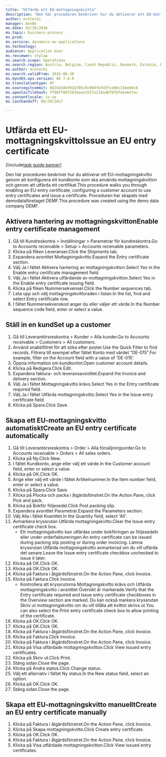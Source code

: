 ```yaml
--- 
title: "Utfärda ett EU-mottagningskvitto"
description: "Den här proceduren beskriver hur du aktiverar ett EU-mottagningskvitto genom att konfigurera ett kundkonto som ska använda mottagningskvitton och genom att utfärda ett certifikat."
author: mrolecki
manager: AnnBe
ms.date: 02/26/2016
ms.topic: business-process
ms.prod: 
ms.service: dynamics-ax-applications
ms.technology: 
audience: Application User
ms.reviewer: shylaw
ms.search.scope: Operations
ms.search.region: Austria, Belgium, Czech Republic, Denmark, Estonia, Finland, France, Germany, Hungary, Ireland, Italy, Latvia, Lithuania, Netherlands, Poland, Spain, Sweden, United Kingdom
ms.author: mrolecki
ms.search.validFrom: 2016-06-30
ms.dyn365.ops.version: AX 7.0.0
ms.translationtype: HT
ms.sourcegitcommit: 663da58ef01b705c0c984fbfd3fce8bc31be04c6
ms.openlocfilehash: ff00ff0df3835ee2cbf21219ad6f07bfeba6e7ac
ms.contentlocale: sv-se
ms.lasthandoff: 08/29/2017

---
```

# <a name="issue-an-eu-entry-certificate"></a><span data-ttu-id="aeab7-103">Utfärda ett EU-mottagningskvitto</span><span class="sxs-lookup"><span data-stu-id="aeab7-103">Issue an EU entry certificate</span></span>

[!include[task guide banner](../../includes/task-guide-banner.md)]

<span data-ttu-id="aeab7-104">Den här proceduren beskriver hur du aktiverar ett EU-mottagningskvitto genom att konfigurera ett kundkonto som ska använda mottagningskvitton och genom att utfärda ett certifikat.</span><span class="sxs-lookup"><span data-stu-id="aeab7-104">This procedure walks you through enabling an EU entry certificate, configuring a customer account to use entry certificates and issue a certificate.</span></span> <span data-ttu-id="aeab7-105">Proceduren har skapats med demodataföretaget DEMF.</span><span class="sxs-lookup"><span data-stu-id="aeab7-105">This procedure was created using the demo data company DEMF.</span></span>


## <a name="enable-entry-certificate-management"></a><span data-ttu-id="aeab7-106">Aktivera hantering av mottagningskvitton</span><span class="sxs-lookup"><span data-stu-id="aeab7-106">Enable entry certificate management</span></span>
1. <span data-ttu-id="aeab7-107">Gå till Kundreskontra > Inställningar > Parametrar för kundreskontra.</span><span class="sxs-lookup"><span data-stu-id="aeab7-107">Go to Accounts receivable > Setup > Accounts receivable parameters.</span></span>
2. <span data-ttu-id="aeab7-108">Klicka på fliken Leveranser.</span><span class="sxs-lookup"><span data-stu-id="aeab7-108">Click the Shipments tab.</span></span>
3. <span data-ttu-id="aeab7-109">Expandera avsnittet Mottagningskvitto.</span><span class="sxs-lookup"><span data-stu-id="aeab7-109">Expand the Entry certificate section.</span></span>
4. <span data-ttu-id="aeab7-110">Välj Ja i fältet Aktivera hantering av mottagningskvitton.</span><span class="sxs-lookup"><span data-stu-id="aeab7-110">Select Yes in the Enable entry certificate management field.</span></span>
5. <span data-ttu-id="aeab7-111">Välj Ja i fältet Aktivera utfärdande av mottagningskvitton.</span><span class="sxs-lookup"><span data-stu-id="aeab7-111">Select Yes in the Enable entry certificate issuing field.</span></span>
6. <span data-ttu-id="aeab7-112">Klicka på fliken Nummersekvenser.</span><span class="sxs-lookup"><span data-stu-id="aeab7-112">Click the Number sequences tab.</span></span>
7. <span data-ttu-id="aeab7-113">Leta upp och välj mottagningskvittoraden i listan.</span><span class="sxs-lookup"><span data-stu-id="aeab7-113">In the list, find and select Entry certificate row.</span></span>
8. <span data-ttu-id="aeab7-114">I fältet Nummersekvenskod anger du eller väljer ett värde.</span><span class="sxs-lookup"><span data-stu-id="aeab7-114">In the Number sequence code field, enter or select a value.</span></span>

## <a name="set-up-a-customer"></a><span data-ttu-id="aeab7-115">Ställ in en kund</span><span class="sxs-lookup"><span data-stu-id="aeab7-115">Set up a customer</span></span>
1. <span data-ttu-id="aeab7-116">Gå till Leverantörsreskontra > Kunder > Alla kunder.</span><span class="sxs-lookup"><span data-stu-id="aeab7-116">Go to Accounts receivable > Customers > All customers.</span></span>
2. <span data-ttu-id="aeab7-117">Använd snabbfiltret för att söka efter poster.</span><span class="sxs-lookup"><span data-stu-id="aeab7-117">Use the Quick Filter to find records.</span></span> <span data-ttu-id="aeab7-118">Filtrera till exempel efter fältet Konto med värdet "DE-015".</span><span class="sxs-lookup"><span data-stu-id="aeab7-118">For example, filter on the Account field with a value of 'DE-015'.</span></span>
3. <span data-ttu-id="aeab7-119">Öppna information om kundkontot.</span><span class="sxs-lookup"><span data-stu-id="aeab7-119">Open customer account details.</span></span>
4. <span data-ttu-id="aeab7-120">Klicka på Redigera.</span><span class="sxs-lookup"><span data-stu-id="aeab7-120">Click Edit.</span></span>
5. <span data-ttu-id="aeab7-121">Expandera faktura- och leveransavsnittet.</span><span class="sxs-lookup"><span data-stu-id="aeab7-121">Expand the Invoice and delivery section.</span></span>
6. <span data-ttu-id="aeab7-122">Välj Ja i fältet Mottagningskvitto krävs.</span><span class="sxs-lookup"><span data-stu-id="aeab7-122">Select Yes in the Entry certificate required field.</span></span>
7. <span data-ttu-id="aeab7-123">Välj Ja i fältet Utfärda mottagningskvitto.</span><span class="sxs-lookup"><span data-stu-id="aeab7-123">Select Yes in the Issue entry certificate field.</span></span>
8. <span data-ttu-id="aeab7-124">Klicka på Spara.</span><span class="sxs-lookup"><span data-stu-id="aeab7-124">Click Save.</span></span>

## <a name="create-an-eu-entry-certificate-automatically"></a><span data-ttu-id="aeab7-125">Skapa ett EU-mottagningskvitto automatiskt</span><span class="sxs-lookup"><span data-stu-id="aeab7-125">Create an EU entry certificate automatically</span></span>
1. <span data-ttu-id="aeab7-126">Gå till Leverantörsreskontra > Order > Alla försäljningsorder.</span><span class="sxs-lookup"><span data-stu-id="aeab7-126">Go to Accounts receivable > Orders > All sales orders.</span></span>
2. <span data-ttu-id="aeab7-127">Klicka på Ny.</span><span class="sxs-lookup"><span data-stu-id="aeab7-127">Click New.</span></span>
3. <span data-ttu-id="aeab7-128">I fältet Kundkonto, ange eller välj ett värde.</span><span class="sxs-lookup"><span data-stu-id="aeab7-128">In the Customer account field, enter or select a value.</span></span>
4. <span data-ttu-id="aeab7-129">Klicka på OK.</span><span class="sxs-lookup"><span data-stu-id="aeab7-129">Click OK.</span></span>
5. <span data-ttu-id="aeab7-130">Ange eller välj ett värde i fältet Artikelnummer.</span><span class="sxs-lookup"><span data-stu-id="aeab7-130">In the Item number field, enter or select a value.</span></span>
6. <span data-ttu-id="aeab7-131">Klicka på Spara.</span><span class="sxs-lookup"><span data-stu-id="aeab7-131">Click Save.</span></span>
7. <span data-ttu-id="aeab7-132">Klicka på Plocka och packa i åtgärdsfönstret.</span><span class="sxs-lookup"><span data-stu-id="aeab7-132">On the Action Pane, click Pick and pack.</span></span>
8. <span data-ttu-id="aeab7-133">Klicka på Bokför följesedel.</span><span class="sxs-lookup"><span data-stu-id="aeab7-133">Click Post packing slip.</span></span>
9. <span data-ttu-id="aeab7-134">Expandera avsnittet Parametrar.</span><span class="sxs-lookup"><span data-stu-id="aeab7-134">Expand the Parameters section.</span></span>
10. <span data-ttu-id="aeab7-135">Välj Alla i fältet Kvantitet.</span><span class="sxs-lookup"><span data-stu-id="aeab7-135">In the Quantity field, select 'All'.</span></span>
11. <span data-ttu-id="aeab7-136">Avmarkera kryssrutan Utfärda mottagningskvitto.</span><span class="sxs-lookup"><span data-stu-id="aeab7-136">Clear the Issue entry certificate check box.</span></span>
    * <span data-ttu-id="aeab7-137">Ett mottagningskvitto kan utfärdas under bokföringen av följesedeln eller under orderfaktureringen.</span><span class="sxs-lookup"><span data-stu-id="aeab7-137">An entry certificate can be issued during packing slip posting or during order invoicing.</span></span> <span data-ttu-id="aeab7-138">Lämna kryssrutan Utfärda mottagningskvitto avmarkerad om du vill utfärda det senare.</span><span class="sxs-lookup"><span data-stu-id="aeab7-138">Leave the Issue entry certificate checkbox unchecked to issue it later.</span></span>  
12. <span data-ttu-id="aeab7-139">Klicka på OK.</span><span class="sxs-lookup"><span data-stu-id="aeab7-139">Click OK.</span></span>
13. <span data-ttu-id="aeab7-140">Klicka på OK.</span><span class="sxs-lookup"><span data-stu-id="aeab7-140">Click OK.</span></span>
14. <span data-ttu-id="aeab7-141">Klicka på Faktura i åtgärdsfönstret.</span><span class="sxs-lookup"><span data-stu-id="aeab7-141">On the Action Pane, click Invoice.</span></span>
15. <span data-ttu-id="aeab7-142">Klicka på Faktura.</span><span class="sxs-lookup"><span data-stu-id="aeab7-142">Click Invoice.</span></span>
    * <span data-ttu-id="aeab7-143">Kontrollera att kryssrutorna Mottagningskvitto krävs och Utfärda mottagningskvitto i avsnittet Översikt är markerade.</span><span class="sxs-lookup"><span data-stu-id="aeab7-143">Verify that the Entry certificate required and Issue entry certificate checkboxes in the Overview section are marked.</span></span>  <span data-ttu-id="aeab7-144">Du kan också markera kryssrutan Skriv ut mottagningskvitto om du vill tillåta att kvittot skrivs ut.</span><span class="sxs-lookup"><span data-stu-id="aeab7-144">You can also select the Print entry certificate check box to allow printing of the certificate.</span></span>  
16. <span data-ttu-id="aeab7-145">Klicka på OK.</span><span class="sxs-lookup"><span data-stu-id="aeab7-145">Click OK.</span></span>
17. <span data-ttu-id="aeab7-146">Klicka på OK.</span><span class="sxs-lookup"><span data-stu-id="aeab7-146">Click OK.</span></span>
18. <span data-ttu-id="aeab7-147">Klicka på Faktura i åtgärdsfönstret.</span><span class="sxs-lookup"><span data-stu-id="aeab7-147">On the Action Pane, click Invoice.</span></span>
19. <span data-ttu-id="aeab7-148">Klicka på Faktura.</span><span class="sxs-lookup"><span data-stu-id="aeab7-148">Click Invoice.</span></span>
20. <span data-ttu-id="aeab7-149">Klicka på Faktura i åtgärdsfönstret.</span><span class="sxs-lookup"><span data-stu-id="aeab7-149">On the Action Pane, click Invoice.</span></span>
21. <span data-ttu-id="aeab7-150">Klicka på Visa utfärdade mottagningskvitton.</span><span class="sxs-lookup"><span data-stu-id="aeab7-150">Click View issued entry certificates.</span></span>
22. <span data-ttu-id="aeab7-151">Klicka på Skriv ut.</span><span class="sxs-lookup"><span data-stu-id="aeab7-151">Click Print.</span></span>
23. <span data-ttu-id="aeab7-152">Stäng sidan.</span><span class="sxs-lookup"><span data-stu-id="aeab7-152">Close the page.</span></span>
24. <span data-ttu-id="aeab7-153">Klicka på Ändra status.</span><span class="sxs-lookup"><span data-stu-id="aeab7-153">Click Change status.</span></span>
25. <span data-ttu-id="aeab7-154">Välj ett alternativ i fältet Ny status.</span><span class="sxs-lookup"><span data-stu-id="aeab7-154">In the New status field, select an option.</span></span>
26. <span data-ttu-id="aeab7-155">Klicka på OK.</span><span class="sxs-lookup"><span data-stu-id="aeab7-155">Click OK.</span></span>
27. <span data-ttu-id="aeab7-156">Stäng sidan.</span><span class="sxs-lookup"><span data-stu-id="aeab7-156">Close the page.</span></span>

## <a name="create-an-eu-entry-certificate-manually"></a><span data-ttu-id="aeab7-157">Skapa ett EU-mottagningskvitto manuellt</span><span class="sxs-lookup"><span data-stu-id="aeab7-157">Create an EU entry certificate manually</span></span>
1. <span data-ttu-id="aeab7-158">Klicka på Faktura i åtgärdsfönstret.</span><span class="sxs-lookup"><span data-stu-id="aeab7-158">On the Action Pane, click Invoice.</span></span>
2. <span data-ttu-id="aeab7-159">Klicka på Skapa mottagningskvitto.</span><span class="sxs-lookup"><span data-stu-id="aeab7-159">Click Create entry certificate.</span></span>
3. <span data-ttu-id="aeab7-160">Klicka på OK.</span><span class="sxs-lookup"><span data-stu-id="aeab7-160">Click OK.</span></span>
4. <span data-ttu-id="aeab7-161">Klicka på Faktura i åtgärdsfönstret.</span><span class="sxs-lookup"><span data-stu-id="aeab7-161">On the Action Pane, click Invoice.</span></span>
5. <span data-ttu-id="aeab7-162">Klicka på Visa utfärdade mottagningskvitton.</span><span class="sxs-lookup"><span data-stu-id="aeab7-162">Click View issued entry certificates.</span></span>



